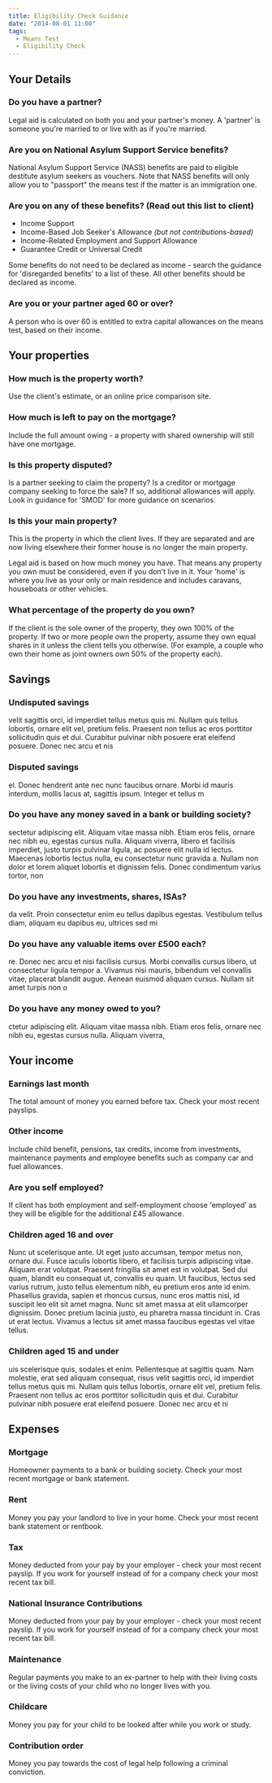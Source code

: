 ```yaml
---
title: Eligibility Check Guidance
date: "2014-08-01 11:00"
tags:
  - Means Test
  - Eligibility Check
---
```




## Your Details

<h3 id="ecg-has_partner">Do you have a partner?</h3>

Legal aid is calculated on both you and your partner's money. A 'partner' is someone you're married to or live with as if you're married.

<h3 id="ecg-on_nass_benefits">Are you on National Asylum Support Service benefits?</h3>

National Asylum Support Service (NASS) benefits are paid to eligible destitute asylum seekers as vouchers. Note that NASS benefits will only allow you to "passport" the means test if the matter is an immigration one.

<h3 id="ecg-on_passported_benefits">Are you on any of these benefits? (Read out this list to client)</h3>

* Income Support
* Income-Based Job Seeker's Allowance *(but not contributions-based)*
* Income-Related Employment and Support Allowance
* Guarantee Credit or Universal Credit

Some benefits do not need to be declared as income - search the guidance for 'disregarded benefits' to a list of these. All other benefits should be declared as income.

<h3 id="ecg-over_60">Are you or your partner aged 60 or over?</h3>

A person who is over 60 is entitled to extra capital allowances on the means test, based on their income.

## Your properties

<h3 id="ecg-property_worth">How much is the property worth?</h3>

Use the client's estimate, or an online price comparison site.

<h3 id="ecg-property_mortgage_left">How much is left to pay on the mortgage?</h3>

Include the full amount owing - a property with shared ownership will still have one mortgage. 

<h3 id="ecg-property_disputed">Is this property disputed?</h3>

Is a partner seeking to claim the property? Is a creditor or mortgage company seeking to force the sale? If so, additional allowances will apply. Look in guidance for 'SMOD' for more guidance on scenarios.

<h3 id="ecg-property_main">Is this your main property?</h3>

This is the property in which the client lives. If they are separated and are now living elsewhere their former house is no longer the main property. 

Legal aid is based on how much money you have. That means any property you own must be considered, even if you don't live in it. Your 'home' is where you live as your only or main residence and includes caravans, houseboats or other vehicles.

<h3 id="ecg-property_share">What percentage of the property do you own?</h3>

If the client is the sole owner of the property, they own 100% of the property. If two or more people own the property, assume they own equal shares in it unless the client tells you otherwise. (For example, a couple who own their home as joint owners own 50%  of the property each). 

## Savings

<h3 id="ecg-undisputed_savings">Undisputed savings</h3>

velit sagittis orci, id imperdiet tellus metus quis mi. Nullam quis tellus lobortis, ornare elit vel, pretium felis. Praesent non tellus ac eros porttitor sollicitudin quis et dui. Curabitur pulvinar nibh posuere erat eleifend posuere. Donec nec arcu et nis

<h3 id="ecg-disputed_savings">Disputed savings</h3>

el. Donec hendrerit ante nec nunc faucibus ornare. Morbi id mauris interdum, mollis lacus at, sagittis ipsum. Integer et tellus m

<h3 id="ecg-savings_bank_balance">Do you have any money saved in a bank or building society?</h3>

sectetur adipiscing elit. Aliquam vitae massa nibh. Etiam eros felis, ornare nec nibh eu, egestas cursus nulla. Aliquam viverra, libero et facilisis imperdiet, justo turpis pulvinar ligula, ac posuere elit nulla id lectus. Maecenas lobortis lectus nulla, eu consectetur nunc gravida a. Nullam non dolor et lorem aliquet lobortis et dignissim felis. Donec condimentum varius tortor, non

<h3 id="ecg-savings_investments">Do you have any investments, shares, ISAs?</h3>

da velit. Proin consectetur enim eu tellus dapibus egestas. Vestibulum tellus diam, aliquam eu dapibus eu, ultrices sed mi

<h3 id="ecg-savings_valuable_items">Do you have any valuable items over £500 each?</h3>

re. Donec nec arcu et nisi facilisis cursus. Morbi convallis cursus libero, ut consectetur ligula tempor a. Vivamus nisi mauris, bibendum vel convallis vitae, placerat blandit augue. Aenean euismod aliquam cursus. Nullam sit amet turpis non o

<h3 id="ecg-savings_money_owned">Do you have any money owed to you?</h3>

ctetur adipiscing elit. Aliquam vitae massa nibh. Etiam eros felis, ornare nec nibh eu, egestas cursus nulla. Aliquam viverra,

## Your income

<h3 id="ecg-earnings">Earnings last month</h3>

The total amount of money you earned before tax. Check your most recent payslips. 

<h3 id="ecg-other_income">Other income</h3>

Include child benefit, pensions, tax credits, income from investments, maintenance payments and employee benefits such as company car and fuel allowances.

<h3 id="ecg-self_employed">Are you self employed?</h3>

If client has both employment and self-employment choose 'employed' as they will be eligible for the additional £45 allowance.

<h3 id="ecg-dependants_over_16">Children aged 16 and over</h3>

Nunc ut scelerisque ante. Ut eget justo accumsan, tempor metus non, ornare dui. Fusce iaculis lobortis libero, et facilisis turpis adipiscing vitae. Aliquam erat volutpat. Praesent fringilla sit amet est in volutpat. Sed dui quam, blandit eu consequat ut, convallis eu quam. Ut faucibus, lectus sed varius rutrum, justo tellus elementum nibh, eu pretium eros ante id enim. Phasellus gravida, sapien et rhoncus cursus, nunc eros mattis nisl, id suscipit leo elit sit amet magna. Nunc sit amet massa at elit ullamcorper dignissim. Donec pretium lacinia justo, eu pharetra massa tincidunt in. Cras ut erat lectus. Vivamus a lectus sit amet massa faucibus egestas vel vitae tellus.

<h3 id="ecg-dependants_under_16">Children aged 15 and under</h3>

uis scelerisque quis, sodales et enim. Pellentesque at sagittis quam. Nam molestie, erat sed aliquam consequat, risus velit sagittis orci, id imperdiet tellus metus quis mi. Nullam quis tellus lobortis, ornare elit vel, pretium felis. Praesent non tellus ac eros porttitor sollicitudin quis et dui. Curabitur pulvinar nibh posuere erat eleifend posuere. Donec nec arcu et ni

## Expenses

<h3 id="ecg-expenses_mortgage">Mortgage</h3>

Homeowner payments to a bank or building society. Check your most recent mortgage or bank statement. 

<h3 id="ecg-expenses_rent">Rent</h3>

Money you pay your landlord to live in your home. Check your most recent bank statement or rentbook. 

<h3 id="ecg-expenses_tax">Tax</h3>

Money deducted from your pay by your employer - check your most recent payslip. If you work for yourself instead of for a company check your most recent tax bill. 

<h3 id="ecg-expenses_nic">National Insurance Contributions</h3>

Money deducted from your pay by your employer - check your most recent payslip. If you work for yourself instead of for a company check your most recent tax bill.

<h3 id="ecg-expenses_maintenance">Maintenance</h3>

Regular payments you make to an ex-partner to help with their living costs or the living costs of your child who no longer lives with you. 

<h3 id="ecg-expenses_childcare">Childcare</h3>

Money you pay for your child to be looked after while you work or study. 

<h3 id="ecg-expenses_contribution_order">Contribution order</h3>

Money you pay towards the cost of legal help following a criminal conviction. 
